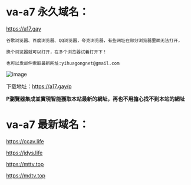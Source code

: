 # va-a7  永久域名：

https://a17.gay

```
谷歌浏览器、百度浏览器、QQ浏览器，夸克浏览器，有些网址在部分浏览器里面无法打开，

换个浏览器就可以打开，在多个浏览器试着打开下！

也可以发邮件索取最新网址:yihuagongnet@gmail.com
```
![image](https://github.com/yihuagongnet/va-a1/assets/141849781/b5817805-9ca1-41d4-a924-18596d56a350)

下载地址：https://a17.gay/p

**P瀏覽器集成並實現智能獲取本站最新的網址，再也不用擔心找不到本站的網址**

# va-a7  最新域名：

https://ccav.life

https://jdys.life

https://mttv.top

https://mdtv.top
